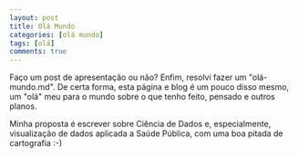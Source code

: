 ```yaml
---
layout: post
title: Olá Mundo
categories: [olá mundo]
tags: [olá]
comments: true
---
```


Faço um post de apresentação ou não? Enfim, resolvi fazer um "olá-mundo.md". De certa forma, esta página e blog é um pouco disso mesmo, um "olá" meu para o mundo sobre o que tenho feito, pensado e outros planos.

Minha proposta é escrever sobre Ciência de Dados e, especialmente, visualização de dados aplicada a Saúde Pública, com uma boa pitada de cartografia :-)